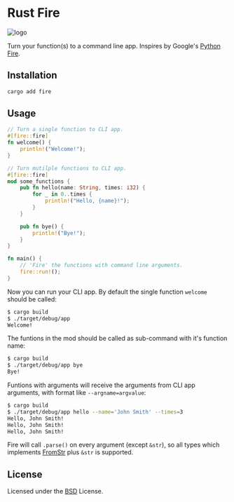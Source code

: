 # Rust Fire

![logo](https://orion-uploads.openroadmedia.com/lg_805c44212fcc-rengoku-2.jpg)

Turn your function(s) to a command line app. Inspires by Google's [Python Fire](github.com/google/python-fire).

## Installation

```sh
cargo add fire
```

## Usage

```rust
// Turn a single function to CLI app.
#[fire::fire]
fn welcome() {
    println!("Welcome!");
}

// Turn mutilple functions to CLI app.
#[fire::fire]
mod some_functions {
    pub fn hello(name: String, times: i32) {
        for _ in 0..times {
            println!("Hello, {name}!");
        }
    }

    pub fn bye() {
        println!("Bye!");
    }
}

fn main() {
    // 'Fire' the functions with command line arguments.
    fire::run!();
}
```

Now you can run your CLI app. By default the single function `welcome` should be called:

```sh
$ cargo build
$ ./target/debug/app
Welcome!
```

The funtions in the mod should be called as sub-command with it's function name:

```sh
$ cargo build
$ ./target/debug/app bye
Bye!
```

Funtions with arguments will receive the arguments from CLI app arguments, with format like `--argname=argvalue`:

```sh
$ cargo build
$ ./target/debug/app hello --name='John Smith' --times=3
Hello, John Smith!
Hello, John Smith!
Hello, John Smith!
```

Fire will call `.parse()` on every argument (except `&str`), so all types which implements [FromStr](https://doc.rust-lang.org/std/str/trait.FromStr.html) plus `&str` is supported.

## License

Licensed under the [BSD](https://github.com/aisk/rust-fire/blob/master/LICENSE) License.
